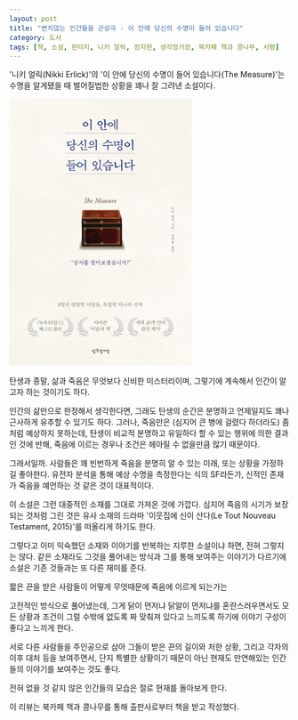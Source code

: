 ```yaml
---
layout: post
title: "변치않는 인간들을 군상극 - 이 안에 당신의 수명이 들어 있습니다"
category: 도서
tags: [책, 소설, 판타지, 니키 얼릭, 정지현, 생각정거장, 북카페 책과 콩나무, 서평]
---
```


'니키 얼릭(Nikki Erlick)'의
'이 안에 당신의 수명이 들어 있습니다(The Measure)'는
수명을 알게됐을 때 벌어질법한 상황을 꽤나 잘 그려낸 소설이다.

![표지](/images/the-measure-book-h480.jpg)

탄생과 종말, 삶과 죽음은 무엇보다 신비한 미스터리이며,
그렇기에 계속해서 인간이 알고자 하는 것이기도 하다.

인간의 삶만으로 한정해서 생각한다면,
그래도 탄생의 순간은 분명하고
언제일지도 꽤나 근사하게 유추할 수 있기도 하다.
그러나, 죽음만은 (심지어 큰 병에 걸렸다 하더라도) 좀처럼 예상하지 못하는데,
탄생이 비교적 분명하고 유일하다 할 수 있는 행위에 의한 결과인 것에 반해,
죽음에 이르는 경우나 조건은 헤아릴 수 없을만큼 많기 때문이다.

그래서일까.
사람들은 꽤 빈번하게 죽음을 분명히 알 수 있는 미래, 또는 상황을 가정하길 좋아한다.
유전자 분석을 통해 예상 수명을 측정한다는 식의 SF라든가,
신적인 존재가 죽음을 예언하는 것 같은 것이 대표적이다.

이 소설은 그런 대중적인 소재를 그대로 가져온 것에 가깝다.
심지어 죽음의 시기가 보장되는 것처럼 그린 것은
유사 소재의 드라마 '이웃집에 신이 산다(Le Tout Nouveau Testament, 2015)'를 떠올리게 하기도 한다.

그렇다고 이미 익숙했던 소재와 이야기를 반복하는 지루한 소설이냐 하면, 전혀 그렇지는 않다.
같은 소재라도 그것을 풀어내는 방식과
그를 통해 보여주는 이야기가 다르기에
소설은 기존 것들과는 또 다른 재미를 준다.

짧은 끈을 받은 사람들이 어떻게 무엇때문에 죽음에 이르게 되는가는
<!-- 개인적으로 그리스식 예언이라고 이름붙여 말하곤 하는 -->
고전적인 방식으로 풀어냈는데,
그게 닭이 먼저냐 닭알이 먼저냐를 혼란스러우면서도
모든 상황과 조건이 그럴 수밖에 없도록 짜 맞춰져 있다고 느끼도록 하기에
이야기 구성이 좋다고 느끼게 한다.

서로 다른 사람들을 주인공으로 삼아
그들이 받은 끈의 길이와 처한 상황,
그리고 각자의 이후 대처 등을 보여주면서,
단지 특별한 상황이기 때문이 아닌
현재도 만연해있는 인간들의 이야기를 보여주는 것도 좋다.

전혀 없을 것 같지 않은 인간들의 모습은
절로 현재를 돌아보게 한다.



<div class="im im-info">
이 리뷰는 북카페 책과 콩나무를 통해 출판사로부터 책을 받고 작성했다.
</div>

